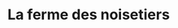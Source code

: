 ---
title: "La ferme des noisetiers"
url: /metz-en-couture/la-ferme-des-noisetiers/
shop: légumes
---